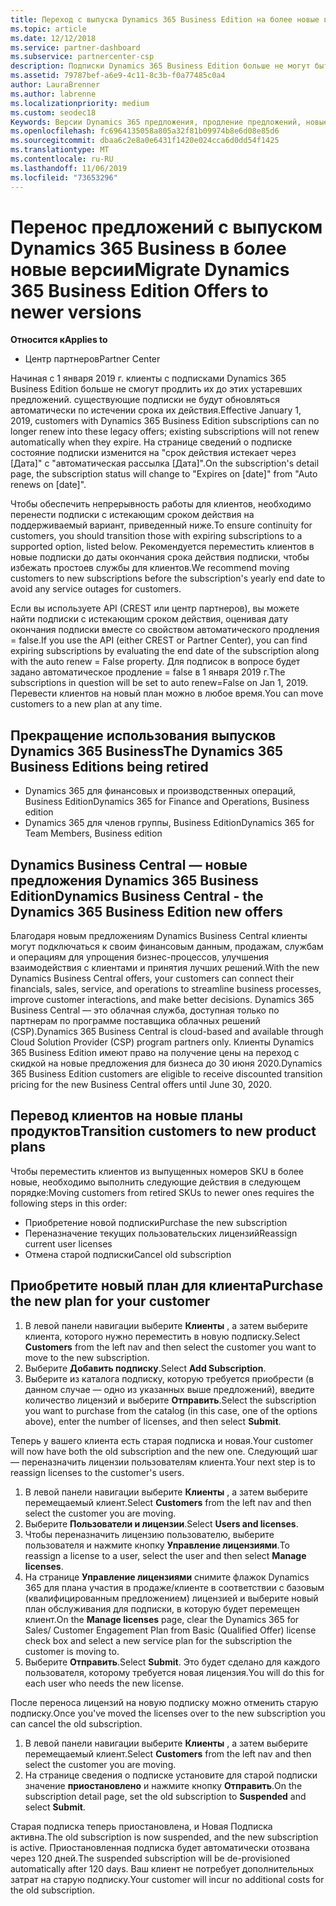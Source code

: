 ```yaml
---
title: Переход с выпуска Dynamics 365 Business Edition на более новые версии | Центр партнеров
ms.topic: article
ms.date: 12/12/2018
ms.service: partner-dashboard
ms.subservice: partnercenter-csp
description: Подписки Dynamics 365 Business Edition больше не могут быть обновлены.
ms.assetid: 79787bef-a6e9-4c11-8c3b-f0a77485c0a4
author: LauraBrenner
ms.author: labrenne
ms.localizationpriority: medium
ms.custom: seodec18
Keywords: Версии Dynamics 365 предложения, продление предложений, новые номера SKU Dynamics 365
ms.openlocfilehash: fc6964135058a805a32f81b09974b8e6d08e85d6
ms.sourcegitcommit: dbaa6c2e8a0e6431f1420e024cca6d0dd54f1425
ms.translationtype: MT
ms.contentlocale: ru-RU
ms.lasthandoff: 11/06/2019
ms.locfileid: "73653296"
---
```

# <a name="migrate-dynamics-365-business-edition-offers-to-newer-versions"></a><span data-ttu-id="cce75-104">Перенос предложений с выпуском Dynamics 365 Business в более новые версии</span><span class="sxs-lookup"><span data-stu-id="cce75-104">Migrate Dynamics 365 Business Edition Offers to newer versions</span></span> 

<span data-ttu-id="cce75-105">**Относится к**</span><span class="sxs-lookup"><span data-stu-id="cce75-105">**Applies to**</span></span>

- <span data-ttu-id="cce75-106">Центр партнеров</span><span class="sxs-lookup"><span data-stu-id="cce75-106">Partner Center</span></span>

<span data-ttu-id="cce75-107">Начиная с 1 января 2019 г. клиенты с подписками Dynamics 365 Business Edition больше не смогут продлить их до этих устаревших предложений. существующие подписки не будут обновляться автоматически по истечении срока их действия.</span><span class="sxs-lookup"><span data-stu-id="cce75-107">Effective January 1, 2019, customers with Dynamics 365 Business Edition subscriptions can no longer renew into these legacy offers; existing subscriptions will not renew automatically when they expire.</span></span> <span data-ttu-id="cce75-108">На странице сведений о подписке состояние подписки изменится на "срок действия истекает через [Дата]" с "автоматическая рассылка [Дата]".</span><span class="sxs-lookup"><span data-stu-id="cce75-108">On the subscription's detail page, the subscription status will change to "Expires on [date]" from "Auto renews on [date]".</span></span>

<span data-ttu-id="cce75-109">Чтобы обеспечить непрерывность работы для клиентов, необходимо перенести подписки с истекающим сроком действия на поддерживаемый вариант, приведенный ниже.</span><span class="sxs-lookup"><span data-stu-id="cce75-109">To ensure continuity for customers, you should transition those with expiring subscriptions to a supported option, listed below.</span></span> <span data-ttu-id="cce75-110">Рекомендуется переместить клиентов в новые подписки до даты окончания срока действия подписки, чтобы избежать простоев службы для клиентов.</span><span class="sxs-lookup"><span data-stu-id="cce75-110">We recommend moving customers to new subscriptions before the subscription's yearly end date to avoid any service outages for customers.</span></span>

<span data-ttu-id="cce75-111">Если вы используете API (CREST или центр партнеров), вы можете найти подписки с истекающим сроком действия, оценивая дату окончания подписки вместе со свойством автоматического продления = false.</span><span class="sxs-lookup"><span data-stu-id="cce75-111">If you use the API (either CREST or Partner Center), you can find expiring subscriptions by evaluating the end date of the subscription along with the auto renew = False property.</span></span> <span data-ttu-id="cce75-112">Для подписок в вопросе будет задано автоматическое продление = false в 1 января 2019 г.</span><span class="sxs-lookup"><span data-stu-id="cce75-112">The subscriptions in question will be set to auto renew=False on Jan 1, 2019.</span></span> <span data-ttu-id="cce75-113">Перевести клиентов на новый план можно в любое время.</span><span class="sxs-lookup"><span data-stu-id="cce75-113">You can move customers to a new plan at any time.</span></span> 

## <a name="the-dynamics-365-business-editions-being-retired"></a><span data-ttu-id="cce75-114">Прекращение использования выпусков Dynamics 365 Business</span><span class="sxs-lookup"><span data-stu-id="cce75-114">The Dynamics 365 Business Editions being retired</span></span>

- <span data-ttu-id="cce75-115">Dynamics 365 для финансовых и производственных операций, Business Edition</span><span class="sxs-lookup"><span data-stu-id="cce75-115">Dynamics 365 for Finance and Operations, Business edition</span></span>
- <span data-ttu-id="cce75-116">Dynamics 365 для членов группы, Business Edition</span><span class="sxs-lookup"><span data-stu-id="cce75-116">Dynamics 365 for Team Members, Business edition</span></span>

## <a name="dynamics-business-central---the-dynamics-365-business-edition-new-offers"></a><span data-ttu-id="cce75-117">Dynamics Business Central — новые предложения Dynamics 365 Business Edition</span><span class="sxs-lookup"><span data-stu-id="cce75-117">Dynamics Business Central - the Dynamics 365 Business Edition new offers</span></span>

<span data-ttu-id="cce75-118">Благодаря новым предложениям Dynamics Business Central клиенты могут подключаться к своим финансовым данным, продажам, службам и операциям для упрощения бизнес-процессов, улучшения взаимодействия с клиентами и принятия лучших решений.</span><span class="sxs-lookup"><span data-stu-id="cce75-118">With the new Dynamics Business Central offers, your customers can connect their financials, sales, service, and operations to streamline business processes, improve customer interactions, and make better decisions.</span></span> <span data-ttu-id="cce75-119">Dynamics 365 Business Central — это облачная служба, доступная только по партнерам по программе поставщика облачных решений (CSP).</span><span class="sxs-lookup"><span data-stu-id="cce75-119">Dynamics 365 Business Central is cloud-based and available through Cloud Solution Provider (CSP) program partners only.</span></span>
<span data-ttu-id="cce75-120">Клиенты Dynamics 365 Business Edition имеют право на получение цены на переход с скидкой на новые предложения для бизнеса до 30 июня 2020.</span><span class="sxs-lookup"><span data-stu-id="cce75-120">Dynamics 365 Business Edition customers are eligible to receive discounted transition pricing for the new Business Central offers until June 30, 2020.</span></span>

## <a name="transition-customers-to-new-product-plans"></a><span data-ttu-id="cce75-121">Перевод клиентов на новые планы продуктов</span><span class="sxs-lookup"><span data-stu-id="cce75-121">Transition customers to new product plans</span></span>

 <span data-ttu-id="cce75-122">Чтобы переместить клиентов из выпущенных номеров SKU в более новые, необходимо выполнить следующие действия в следующем порядке:</span><span class="sxs-lookup"><span data-stu-id="cce75-122">Moving customers from retired SKUs to newer ones requires the following steps in this order:</span></span>

- <span data-ttu-id="cce75-123">Приобретение новой подписки</span><span class="sxs-lookup"><span data-stu-id="cce75-123">Purchase the new subscription</span></span>
- <span data-ttu-id="cce75-124">Переназначение текущих пользовательских лицензий</span><span class="sxs-lookup"><span data-stu-id="cce75-124">Reassign current user licenses</span></span>
- <span data-ttu-id="cce75-125">Отмена старой подписки</span><span class="sxs-lookup"><span data-stu-id="cce75-125">Cancel old subscription</span></span>

## <a name="purchase-the-new-plan-for-your-customer"></a><span data-ttu-id="cce75-126">Приобретите новый план для клиента</span><span class="sxs-lookup"><span data-stu-id="cce75-126">Purchase the new plan for your customer</span></span>

1. <span data-ttu-id="cce75-127">В левой панели навигации выберите **Клиенты** , а затем выберите клиента, которого нужно переместить в новую подписку.</span><span class="sxs-lookup"><span data-stu-id="cce75-127">Select **Customers** from the left nav and then select the customer you want to move to the new subscription.</span></span>
2. <span data-ttu-id="cce75-128">Выберите **Добавить подписку**.</span><span class="sxs-lookup"><span data-stu-id="cce75-128">Select **Add Subscription**.</span></span>
3. <span data-ttu-id="cce75-129">Выберите из каталога подписку, которую требуется приобрести (в данном случае — одно из указанных выше предложений), введите количество лицензий и выберите **Отправить**.</span><span class="sxs-lookup"><span data-stu-id="cce75-129">Select the subscription you want to purchase from the catalog (in this case, one of the options above), enter the number of licenses, and then select **Submit**.</span></span> 

<span data-ttu-id="cce75-130">Теперь у вашего клиента есть старая подписка и новая.</span><span class="sxs-lookup"><span data-stu-id="cce75-130">Your customer will now have both the old subscription and the new one.</span></span> <span data-ttu-id="cce75-131">Следующий шаг — переназначить лицензии пользователям клиента.</span><span class="sxs-lookup"><span data-stu-id="cce75-131">Your next step is to reassign licenses to the customer's users.</span></span>

1. <span data-ttu-id="cce75-132">В левой панели навигации выберите **Клиенты** , а затем выберите перемещаемый клиент.</span><span class="sxs-lookup"><span data-stu-id="cce75-132">Select **Customers** from the left nav and then select the customer you are moving.</span></span>
2. <span data-ttu-id="cce75-133">Выберите **Пользователи и лицензии**.</span><span class="sxs-lookup"><span data-stu-id="cce75-133">Select **Users and licenses**.</span></span>
3. <span data-ttu-id="cce75-134">Чтобы переназначить лицензию пользователю, выберите пользователя и нажмите кнопку **Управление лицензиями**.</span><span class="sxs-lookup"><span data-stu-id="cce75-134">To reassign a license to a user, select the user and then select **Manage licenses**.</span></span> 
4. <span data-ttu-id="cce75-135">На странице **Управление лицензиями** снимите флажок Dynamics 365 для плана участия в продаже/клиенте в соответствии с базовым (квалифицированным предложением) лицензией и выберите новый план обслуживания для подписки, в которую будет перемещен клиент.</span><span class="sxs-lookup"><span data-stu-id="cce75-135">On the **Manage licenses** page, clear the Dynamics 365 for Sales/ Customer Engagement Plan from Basic (Qualified Offer) license check box and select a new service plan for the subscription the customer is moving to.</span></span> 
5. <span data-ttu-id="cce75-136">Выберите **Отправить**.</span><span class="sxs-lookup"><span data-stu-id="cce75-136">Select **Submit**.</span></span> <span data-ttu-id="cce75-137">Это будет сделано для каждого пользователя, которому требуется новая лицензия.</span><span class="sxs-lookup"><span data-stu-id="cce75-137">You will do this for each user who needs the new license.</span></span> 

<span data-ttu-id="cce75-138">После переноса лицензий на новую подписку можно отменить старую подписку.</span><span class="sxs-lookup"><span data-stu-id="cce75-138">Once you've moved the licenses over to the new subscription you can cancel the old subscription.</span></span> 

1. <span data-ttu-id="cce75-139">В левой панели навигации выберите **Клиенты** , а затем выберите перемещаемый клиент.</span><span class="sxs-lookup"><span data-stu-id="cce75-139">Select **Customers** from the left nav and then select the customer you are moving.</span></span>
2. <span data-ttu-id="cce75-140">На странице сведения о подписке установите для старой подписки значение **приостановлено** и нажмите кнопку **Отправить**.</span><span class="sxs-lookup"><span data-stu-id="cce75-140">On the subscription detail page, set the old subscription to **Suspended** and select **Submit**.</span></span>

<span data-ttu-id="cce75-141">Старая подписка теперь приостановлена, и Новая Подписка активна.</span><span class="sxs-lookup"><span data-stu-id="cce75-141">The old subscription is now suspended, and the new subscription is active.</span></span> <span data-ttu-id="cce75-142">Приостановленная подписка будет автоматически отозвана через 120 дней.</span><span class="sxs-lookup"><span data-stu-id="cce75-142">The suspended subscription will be de-provisioned automatically after 120 days.</span></span> <span data-ttu-id="cce75-143">Ваш клиент не потребует дополнительных затрат на старую подписку.</span><span class="sxs-lookup"><span data-stu-id="cce75-143">Your customer will incur no additional costs for the old subscription.</span></span>